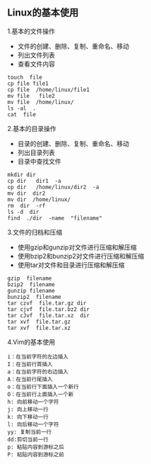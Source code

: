 ## Linux的基本使用


1.基本的文件操作

* 文件的创建、删除、复制、重命名、移动
* 列出文件列表
* 查看文件内容

```
touch  file
cp file file1
cp file  /home/linux/file1
mv file   file2
mv file  /home/linux/
ls -al  .
cat  file
```

2.基本的目录操作

* 目录的创建、删除、复制、重命名、移动
* 列出目录列表
* 目录中查找文件


```
mkdir dir
cp dir   dir1  -a
cp dir   /home/linux/dir2  -a
mv dir  dir2
mv dir  /home/linux/
rm  dir  -rf
ls -d  dir
find  ./dir  -name  "filename"
```

3.文件的归档和压缩

* 使用gzip和gunzip对文件进行压缩和解压缩
* 使用bzip2和bunzip2对文件进行压缩和解压缩
* 使用tar对文件和目录进行压缩和解压缩

```
gzip  filename
bzip2  filename
gunzip filename
bunzip2  filename
tar czvf  file.tar.gz dir
tar cjvf  file.tar.bz2 dir
tar cJvf  file.tar.xz  dir
tar xvf  file.tar.gz
tar xvf  file.tar.xz
```
4.Vim的基本使用

```
i：在当前字符的左边插入
I：在当前行首插入
a：在当前字符的右边插入
A：在当前行尾插入
o：在当前行下面插入一个新行
O：在当前行上面插入一个新
h: 向前移动一个字符
j: 向上移动一行
k: 向下移动一行
l: 向后移动一个字符
yy: 复制当前一行
dd:剪切当前一行
p: 粘贴内容到游标之后
P: 粘贴内容到游标之前
```


